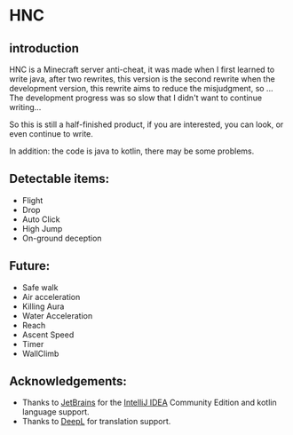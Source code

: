 # HNC
## introduction
HNC is a Minecraft server anti-cheat, it was made when I first learned to write java, after two rewrites, this version is the second rewrite when the development version, this rewrite aims to reduce the misjudgment, so ... The development progress was so slow that I didn't want to continue writing...

So this is still a half-finished product, if you are interested, you can look, or even continue to write.

In addition: the code is java to kotlin, there may be some problems.
## Detectable items:
- Flight
- Drop
- Auto Click
- High Jump
- On-ground deception

## Future:
- Safe walk
- Air acceleration
- Killing Aura
- Water Acceleration
- Reach
- Ascent Speed
- Timer
- WallClimb
## Acknowledgements:
- Thanks to [JetBrains](https://www.jetbrains.com/) for the [IntelliJ IDEA](https://www.jetbrains.com/idea/download/) Community Edition and kotlin language support.
- Thanks to [DeepL](https://www.deepl.com/) for translation support.
